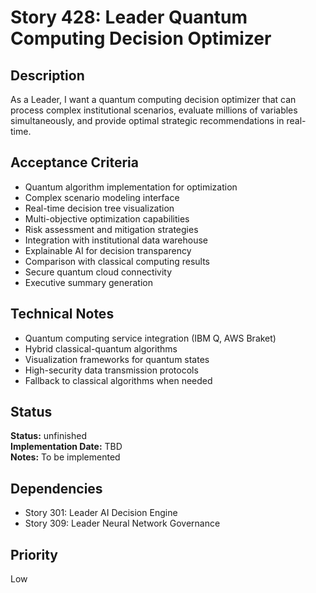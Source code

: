 # Story 428: Leader Quantum Computing Decision Optimizer

## Description
As a Leader, I want a quantum computing decision optimizer that can process complex institutional scenarios, evaluate millions of variables simultaneously, and provide optimal strategic recommendations in real-time.

## Acceptance Criteria
- Quantum algorithm implementation for optimization
- Complex scenario modeling interface
- Real-time decision tree visualization
- Multi-objective optimization capabilities
- Risk assessment and mitigation strategies
- Integration with institutional data warehouse
- Explainable AI for decision transparency
- Comparison with classical computing results
- Secure quantum cloud connectivity
- Executive summary generation

## Technical Notes
- Quantum computing service integration (IBM Q, AWS Braket)
- Hybrid classical-quantum algorithms
- Visualization frameworks for quantum states
- High-security data transmission protocols
- Fallback to classical algorithms when needed


## Status
**Status:** unfinished  
**Implementation Date:** TBD  
**Notes:** To be implemented
## Dependencies
- Story 301: Leader AI Decision Engine
- Story 309: Leader Neural Network Governance

## Priority
Low